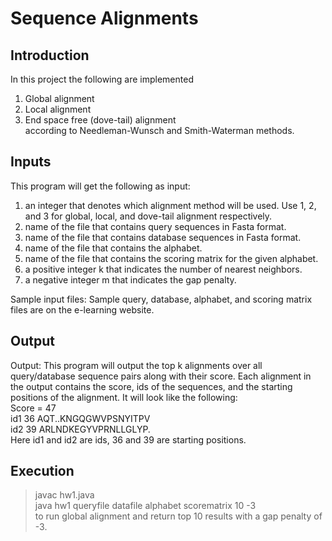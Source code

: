 # Sequence Alignments
## Introduction
In this project the following are implemented <br />
1. Global alignment<br />
2. Local alignment<br />
3. End space free (dove-tail) alignment<br />according to Needleman-Wunsch and Smith-Waterman methods. 
## Inputs
This program will get the following as input:<br />
1. an integer that denotes which alignment method will be used. Use 1, 2, and 3
for global, local, and dove-tail alignment respectively.<br />
2. name of the file that contains query sequences in Fasta format.<br />
3. name of the file that contains database sequences in Fasta format.<br />
4. name of the file that contains the alphabet.<br />
5. name of the file that contains the scoring matrix for the given alphabet.<br />
6. a positive integer k that indicates the number of nearest neighbors.<br />
7. a negative integer m that indicates the gap penalty.<br />

Sample input files: Sample query, database, alphabet, and scoring matrix files
are on the e-learning website.
## Output
Output: This program will output the top k alignments over all query/database
sequence pairs along with their score. Each alignment in the output contains
the score, ids of the sequences, and the starting positions of the alignment. It will
look like the following:<br />
Score = 47<br />
id1 36 AQT..KNGQGWVPSNYITPV<br />
id2 39 ARLNDKEGYVPRNLLGLYP.<br />
Here id1 and id2 are ids, 36 and 39 are starting positions.
## Execution
> javac hw1.java <br />
>java hw1 queryfile datafile alphabet scorematrix 10 -3 <br />
to run global alignment and return top 10 results with a gap penalty of -3.
